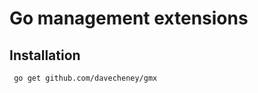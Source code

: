 Go management extensions
========================

Installation
------------
  
     go get github.com/davecheney/gmx



